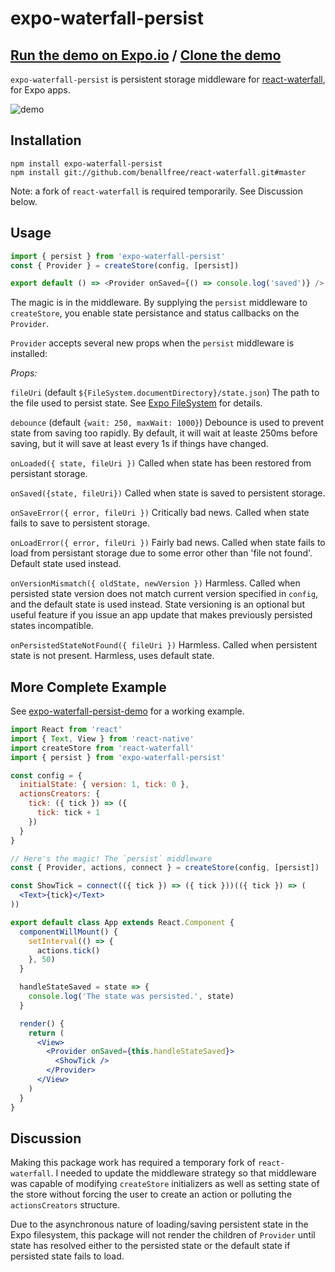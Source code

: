 # expo-waterfall-persist

## [Run the demo on Expo.io](https://exp.host/@benallfree/expo-waterfall-persist-demo) / [Clone the demo](https://github.com/benallfree/expo-waterfall-persist-demo)

`expo-waterfall-persist` is persistent storage middleware for [react-waterfall](https://github.com/didierfranc/react-waterfall), for Expo apps.

![demo](https://thumbs.gfycat.com/WhitePaleEquine-size_restricted.gif)

## Installation

```
npm install expo-waterfall-persist
npm install git://github.com/benallfree/react-waterfall.git#master
```

Note: a fork of `react-waterfall` is required temporarily. See Discussion below.

## Usage

```js
import { persist } from 'expo-waterfall-persist'
const { Provider } = createStore(config, [persist])

export default () => <Provider onSaved={() => console.log('saved')} />
```

The magic is in the middleware. By supplying the `persist` middleware to `createStore`, you enable state persistance and status callbacks on the `Provider`.

`Provider` accepts several new props when the `persist` middleware is installed:

_Props:_

`fileUri` (default `${FileSystem.documentDirectory}/state.json`) The path to the file used to persist state. See [Expo FileSystem](https://docs.expo.io/versions/latest/sdk/filesystem) for details.

`debounce` (default `{wait: 250, maxWait: 1000}`) Debounce is used to prevent state from saving too rapidly. By default, it will wait at leaste 250ms before saving, but it will save at least every 1s if things have changed.

`onLoaded({ state, fileUri })` Called when state has been restored from persistant storage.

`onSaved({state, fileUri})` Called when state is saved to persistent storage.

`onSaveError({ error, fileUri })` Critically bad news. Called when state fails to save to persistent storage.

`onLoadError({ error, fileUri })` Fairly bad news. Called when state fails to load from persistant storage due to some error other than 'file not found'. Default state used instead.

`onVersionMismatch({ oldState, newVersion })` Harmless. Called when persisted state version does not match current version specified in `config`, and the default state is used instead. State versioning is an optional but useful feature if you issue an app update that makes previously persisted states incompatible.

`onPersistedStateNotFound({ fileUri })` Harmless. Called when persistent state is not present. Harmless, uses default state.

## More Complete Example

See [expo-waterfall-persist-demo](https://github.com/benallfree/expo-waterfall-persist-demo) for a working example.

```jsx
import React from 'react'
import { Text, View } from 'react-native'
import createStore from 'react-waterfall'
import { persist } from 'expo-waterfall-persist'

const config = {
  initialState: { version: 1, tick: 0 },
  actionsCreators: {
    tick: ({ tick }) => ({
      tick: tick + 1
    })
  }
}

// Here's the magic! The `persist` middleware
const { Provider, actions, connect } = createStore(config, [persist])

const ShowTick = connect(({ tick }) => ({ tick }))(({ tick }) => (
  <Text>{tick}</Text>
))

export default class App extends React.Component {
  componentWillMount() {
    setInterval(() => {
      actions.tick()
    }, 50)
  }

  handleStateSaved = state => {
    console.log('The state was persisted.', state)
  }

  render() {
    return (
      <View>
        <Provider onSaved={this.handleStateSaved}>
          <ShowTick />
        </Provider>
      </View>
    )
  }
}
```

## Discussion

Making this package work has required a temporary fork of `react-waterfall`. I needed to update the middleware strategy so that middleware was capable of modifying `createStore` initializers as well as setting state of the store without forcing the user to create an action or polluting the `actionsCreators` structure.

Due to the asynchronous nature of loading/saving persistent state in the Expo filesystem, this package will not render the children of `Provider` until state has resolved either to the persisted state or the default state if persisted state fails to load.

